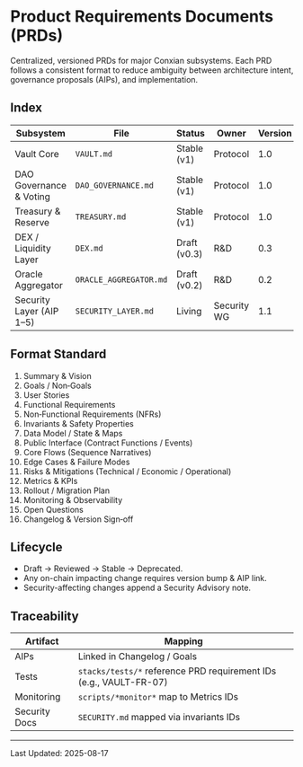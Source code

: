# Product Requirements Documents (PRDs)

Centralized, versioned PRDs for major Conxian subsystems. Each PRD follows a consistent format to reduce ambiguity between architecture intent, governance proposals (AIPs), and implementation.

## Index

| Subsystem | File | Status | Owner | Version |
|-----------|------|--------|-------|---------|
| Vault Core | `VAULT.md` | Stable (v1) | Protocol | 1.0 |
| DAO Governance & Voting | `DAO_GOVERNANCE.md` | Stable (v1) | Protocol | 1.0 |
| Treasury & Reserve | `TREASURY.md` | Stable (v1) | Protocol | 1.0 |
| DEX / Liquidity Layer | `DEX.md` | Draft (v0.3) | R&D | 0.3 |
| Oracle Aggregator | `ORACLE_AGGREGATOR.md` | Draft (v0.2) | R&D | 0.2 |
| Security Layer (AIP 1–5) | `SECURITY_LAYER.md` | Living | Security WG | 1.1 |

## Format Standard

1. Summary & Vision  
2. Goals / Non‑Goals  
3. User Stories  
4. Functional Requirements  
5. Non‑Functional Requirements (NFRs)  
6. Invariants & Safety Properties  
7. Data Model / State & Maps  
8. Public Interface (Contract Functions / Events)  
9. Core Flows (Sequence Narratives)  
10. Edge Cases & Failure Modes  
11. Risks & Mitigations (Technical / Economic / Operational)  
12. Metrics & KPIs  
13. Rollout / Migration Plan  
14. Monitoring & Observability  
15. Open Questions  
16. Changelog & Version Sign‑off  

## Lifecycle

- Draft → Reviewed → Stable → Deprecated.  
- Any on-chain impacting change requires version bump & AIP link.  
- Security-affecting changes append a Security Advisory note.

## Traceability

| Artifact | Mapping |
|----------|---------|
| AIPs | Linked in Changelog / Goals |
| Tests | `stacks/tests/*` reference PRD requirement IDs (e.g., VAULT-FR-07) |
| Monitoring | `scripts/*monitor*` map to Metrics IDs |
| Security Docs | `SECURITY.md` mapped via invariants IDs |

---
Last Updated: 2025-08-17
